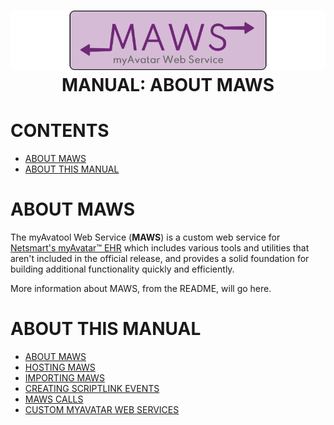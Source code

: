 ﻿<!--
  Software manual template (b210104)
  https://github.com/APrettyCoolProgram/my-development-environment/tree/master/templates/documentation
-->

<h1 align="center">

  <img src="../../resources/asset/img/logo/maws-logo-800x150.png" alt="myAvatar Web Service logo" width="800">
  <br>
  MANUAL: ABOUT MAWS
  <br>

</h1>

# CONTENTS
* [ABOUT MAWS](#manual-about-maws.md)
* [ABOUT THIS MANUAL](#about-this-manual.md)

# ABOUT MAWS
The myAvatool Web Service (**MAWS**) is a custom web service for [Netsmart's myAvatar™ EHR](https://www.ntst.com/Solutions-and-Services/Offerings/myAvatar) which includes various tools and utilities that aren't included in the official release, and provides a solid foundation for building additional functionality quickly and efficiently. 

More information about MAWS, from the README, will go here.

# ABOUT THIS MANUAL

* [ABOUT MAWS](manual-about-maws.md)
* [HOSTING MAWS](manual-hosting-maws.md)
* [IMPORTING MAWS](manual-importing-maws.md)
* [CREATING SCRIPTLINK EVENTS](manual-creating-scriptlink-events.md)
* [MAWS CALLS](manual-maws-calls.md)
* [CUSTOM MYAVATAR WEB SERVICES](manual-custom-myavatar-web-services.md)